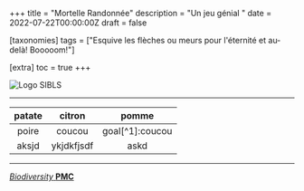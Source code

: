 +++
title = "Mortelle Randonnée"
description = "Un jeu génial "
date = 2022-07-22T00:00:00Z
draft = false

[taxonomies]
tags = ["Esquive les flèches ou meurs pour l'éternité et au-delà! Booooom!"]

[extra]
toc = true
+++

![Logo SIBLS](https://biodiversitypmc.sibils.org/img/logo_banner.7ff68d4d.png)

***

|patate|citron|pomme|
|:----:|:----:|:---:|
|poire|coucou|goal[^1]:coucou|
|aksjd|ykjdkfjsdf|askd|

***

[*Biodiversity* **PMC**](https://biodiversitypmc.sibils.org/)